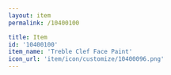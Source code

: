 ```yaml
---
layout: item
permalink: /10400100

title: Item
id: '10400100'
item_name: 'Treble Clef Face Paint'
icon_url: 'item/icon/customize/10400096.png'
---
```

